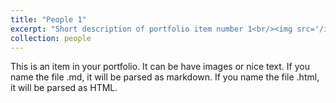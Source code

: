 ```yaml
---
title: "People 1"
excerpt: "Short description of portfolio item number 1<br/><img src='/images/500x300.png'>"
collection: people
---
```


This is an item in your portfolio. It can be have images or nice text. If you name the file .md, it will be parsed as markdown. If you name the file .html, it will be parsed as HTML. 
